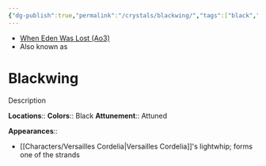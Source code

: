 ```yaml
---
{"dg-publish":true,"permalink":"/crystals/blackwing/","tags":["black","attuned","crystal"],"noteIcon":"saber1"}
---
```


- [When Eden Was Lost (Ao3)](https://archiveofourown.org/works/19334440/chapters/45992584)
- Also known as 
# Blackwing

Description

**Locations**:: 
**Colors**:: Black
**Attunement**:: Attuned

**Appearances**::
- [[Characters/Versailles Cordelia\|Versailles Cordelia]]'s lightwhip; forms one of the strands